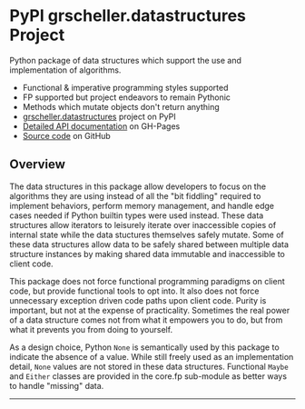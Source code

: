# PyPI grscheller.datastructures Project

Python package of data structures which support the use and
implementation of algorithms.

* Functional & imperative programming styles supported
* FP supported but project endeavors to remain Pythonic
* Methods which mutate objects don't return anything
* [grscheller.datastructures][1] project on PyPI
* [Detailed API documentation][2] on GH-Pages
* [Source code][3] on GitHub

## Overview

The data structures in this package allow developers to focus on the
algorithms they are using instead of all the "bit fiddling" required to
implement behaviors, perform memory management, and handle edge cases
needed if Python builtin types were used instead. These data structures
allow iterators to leisurely iterate over inaccessible copies of
internal state while the data stuctures themselves safely mutate. Some
of these data structures allow data to be safely shared between multiple
data structure instances by making shared data immutable and
inaccessible to client code.

This package does not force functional programming paradigms on client
code, but provide functional tools to opt into. It also does not force
unnecessary exception driven code paths upon client code. Purity is
important, but not at the expense of practicality. Sometimes the real
power of a data structure comes not from what it empowers you to do, but
from what it prevents you from doing to yourself.

As a design choice, Python `None` is semantically used by this package
to indicate the absence of a value. While still freely used as an
implementation detail, `None` values are not stored in these data
structures. Functional `Maybe` and `Either` classes are provided in the
core.fp sub-module as better ways to handle "missing" data.

---

[1]: https://pypi.org/project/grscheller.datastructures/
[2]: https://grscheller.github.io/datastructures/API/development/html/grscheller/datastructures/index.html
[3]: https://github.com/grscheller/datastructures
